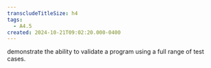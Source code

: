 ```yaml
---
transcludeTitleSize: h4
tags:
  - A4.5
created: 2024-10-21T09:02:20.000-0400
---
```

demonstrate the ability to validate a program using a full range of test cases.